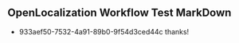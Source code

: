 ## OpenLocalization Workflow Test MarkDown
* 933aef50-7532-4a91-89b0-9f54d3ced44c thanks!

<!--HONumber=Aug16_HO3-->


